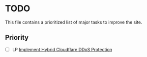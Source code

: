 # TODO

This file contains a prioritized list of major tasks to improve the site.

## Priority

- [ ] LP [Implement Hybrid Cloudflare DDoS Protection](add-cloudflare-ddos-protection.md)

